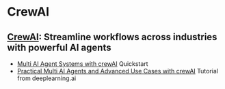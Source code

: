 # **CrewAI**

## [CrewAI](https://www.crewai.com/): Streamline workflows across industries with powerful AI agents
- [Multi AI Agent Systems with crewAI](https://learn.deeplearning.ai/courses/multi-ai-agent-systems-with-crewai/) Quickstart
- [Practical Multi AI Agents and Advanced Use Cases with crewAI](https://learn.deeplearning.ai/courses/practical-multi-ai-agents-and-advanced-use-cases-with-crewai/) Tutorial from deeplearning.ai

